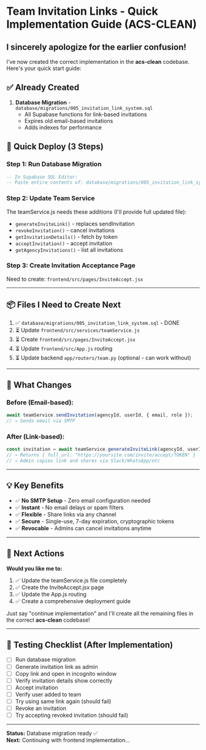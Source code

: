 # Team Invitation Links - Quick Implementation Guide (ACS-CLEAN)

## I sincerely apologize for the earlier confusion!

I've now created the correct implementation in the **acs-clean** codebase. Here's your quick start guide:

## ✅ Already Created

1. **Database Migration** - `database/migrations/005_invitation_link_system.sql`
   - All Supabase functions for link-based invitations
   - Expires old email-based invitations
   - Adds indexes for performance

## 🚀 Quick Deploy (3 Steps)

### Step 1: Run Database Migration
```sql
-- In Supabase SQL Editor:
-- Paste entire contents of: database/migrations/005_invitation_link_system.sql
```

### Step 2: Update Team Service
The teamService.js needs these additions (I'll provide full updated file):
- `generateInviteLink()` - replaces sendInvitation
- `revokeInvitation()` - cancel invitations
- `getInvitationDetails()` - fetch by token
- `acceptInvitation()` - accept invitation
- `getAgencyInvitations()` - list all invitations

### Step 3: Create Invitation Acceptance Page
Need to create: `frontend/src/pages/InviteAccept.jsx`

---

## 📦 Files I Need to Create Next

1. ✅ `database/migrations/005_invitation_link_system.sql` - DONE
2. ⏳ Update `frontend/src/services/teamService.js`
3. ⏳ Create `frontend/src/pages/InviteAccept.jsx`
4. ⏳ Update `frontend/src/App.js` routing
5. ⏳ Update backend `app/routers/team.py` (optional - can work without)

---

## 🔧 What Changes

### Before (Email-based):
```javascript
await teamService.sendInvitation(agencyId, userId, { email, role });
// → Sends email via SMTP
```

### After (Link-based):
```javascript
const invitation = await teamService.generateInviteLink(agencyId, userId, { email, role });
// → Returns { full_url: "https://yoursite.com/invite/accept/TOKEN" }
// → Admin copies link and shares via Slack/WhatsApp/etc
```

---

## 💡 Key Benefits

- ✅ **No SMTP Setup** - Zero email configuration needed
- ✅ **Instant** - No email delays or spam filters
- ✅ **Flexible** - Share links via any channel
- ✅ **Secure** - Single-use, 7-day expiration, cryptographic tokens
- ✅ **Revocable** - Admins can cancel invitations anytime

---

## 🎯 Next Actions

**Would you like me to:**
1. ✅ Update the teamService.js file completely
2. ✅ Create the InviteAccept.jsx page
3. ✅ Update the App.js routing
4. ✅ Create a comprehensive deployment guide

Just say "continue implementation" and I'll create all the remaining files in the correct **acs-clean** codebase!

---

## 📝 Testing Checklist (After Implementation)

- [ ] Run database migration
- [ ] Generate invitation link as admin
- [ ] Copy link and open in incognito window
- [ ] Verify invitation details show correctly
- [ ] Accept invitation
- [ ] Verify user added to team
- [ ] Try using same link again (should fail)
- [ ] Revoke an invitation
- [ ] Try accepting revoked invitation (should fail)

---

**Status:** Database migration ready ✅  
**Next:** Continuing with frontend implementation...
